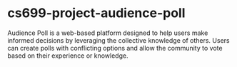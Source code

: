 # cs699-project-audience-poll
Audience Poll is a web-based platform designed to help users make informed decisions by leveraging the collective knowledge of others. Users can create polls with conflicting options and allow the community to vote based on their experience or knowledge. 
